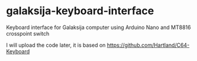 # galaksija-keyboard-interface
Keyboard interface for Galaksija computer using Arduino Nano and MT8816 crosspoint switch

I will upload the code later, it is based on https://github.com/Hartland/C64-Keyboard
